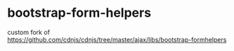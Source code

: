 # bootstrap-form-helpers
custom fork of https://github.com/cdnjs/cdnjs/tree/master/ajax/libs/bootstrap-formhelpers
